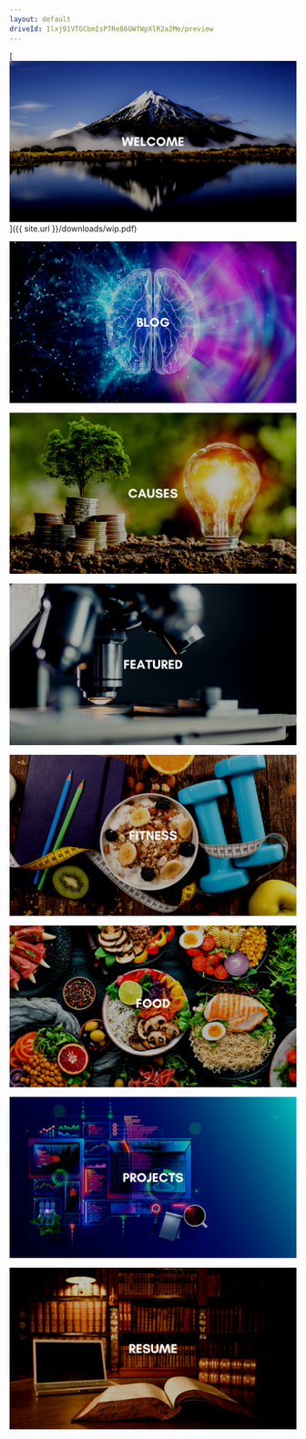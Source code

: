 ```yaml
---
layout: default
driveId: 1lxj91VTGCbmIsP7Re86GWfWpXlR2a2Me/preview
---
```

[![blog](assets/images/welcome.png)]({{ site.url }}/downloads/wip.pdf)

[![blog](assets/images/blog.png)](blog.html)

[![Community](assets/images/causes.png)](causes.html)

[![Featured](assets/images/featured.png)](featured.html)

[![Fitness](assets/images/fitness.png)](fitness.html)

[![Food](assets/images/food.png)](food.html)

[![Projects](assets/images/projects.png)](projects.html)

[![Resume](assets/images/resume.png)](resume.html)








